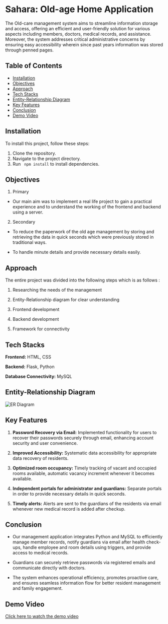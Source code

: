 
# Sahara: Old-age Home Application

The Old-care management system aims to streamline information storage and access, offering an efficient and user-friendly solution for various aspects including members, doctors, medical records, and assistance. Moreover, the system addresses critical administrative concerns by ensuring easy accessibility wherein since past years information was stored through penned pages.






## Table of Contents

- [Installation](#installation)
- [Objectives](#objectives)
- [Approach](#approach)
- [Tech Stacks](#tech-stacks)
- [Entity-Relationship Diagram](#entity-relationship-diagram)
- [Key Features](#key-features)
- [Conclusion](#conclusion)
- [Demo Video](#demo-video)
## Installation

To install this project, follow these steps:

   1. Clone the repository.
   2. Navigate to the project directory.
   3. Run ``
          npm install``
       to install dependencies.

## Objectives

1. Primary

* Our main aim was to implement a real life project to gain a practical experience and to understand the working of the frontend and backend using a server.

2. Secondary

* To reduce the paperwork of the old age management by storing and retrieving the data in quick seconds which were previously stored in traditional ways.

* To handle minute details and provide necessary details easily.
## Approach

The entire project was divided into the following steps which is as follows :

1) Researching the needs of the management 

2) Entity-Relationship diagram for clear understanding

3) Frontend development 

4) Backend development 

5) Framework for connectivity
## Tech Stacks

**Frontend:** HTML, CSS

**Backend:** Flask, Python

**Database Connectivity:** MySQL
## Entity-Relationship Diagram

![ER Diagram](https://github.com/srushtikage/Sahara-Oldage-Home/assets/124689410/a01a515c-44b8-4e0b-b10b-d048b1171810)

## Key Features

1. **Password Recovery via Email:**
 Implemented functionality for users to recover their passwords securely through email, enhancing
 account security and user convenience.

2. **Improved Accessibility:**
 Systematic data accessibility for appropriate data recovery of residents.

3. **Optimized room occupancy:**
 Timely tracking of vacant and occupied rooms available, automatic vacancy increment whenever it becomes available. 
 
4. **Independent portals for administrator and guardians:**
Separate portals in order to provide necessary details in quick seconds.    

5. **Timely alerts:** Alerts are sent to the guardians of the residents via email whenever new medical record is added after checkup.
## Conclusion

* Our management application integrates Python and MySQL to efficiently manage member records, notify guardians via email after health check-ups, handle employee and room details using triggers, and provide access to medical records.

* Guardians can securely retrieve passwords via registered emails and communicate directly with doctors. 
 
* The system enhances operational efficiency, promotes proactive care, and ensures seamless information flow for better resident management and family engagement.
## Demo Video

[Click here to watch the demo video](https://drive.google.com/file/d/1scUZkZfqeqZYpxaG44oIsunwCTxIEjB5/view?usp=sharing)

